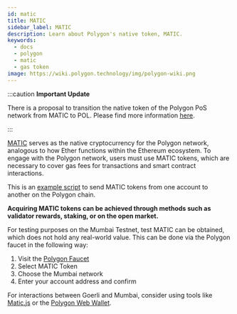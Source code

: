 ```yaml
---
id: matic
title: MATIC
sidebar_label: MATIC
description: Learn about Polygon's native token, MATIC.
keywords:
  - docs
  - polygon
  - matic
  - gas token
image: https://wiki.polygon.technology/img/polygon-wiki.png
---
```


:::caution **Important Update**

There is a proposal to transition the native token of the Polygon PoS network from MATIC to POL. Please find more information [<ins>here</ins>](https://polygon.technology/blog/polygon-2-0-implementation-officially-begins-the-first-set-of-pips-polygon-improvement-proposals-released).

:::

[MATIC](https://etherscan.io/token/0x7D1AfA7B718fb893dB30A3aBc0Cfc608AaCfeBB0) serves as the native cryptocurrency for the Polygon network, analogous to how Ether functions within the Ethereum ecosystem. 
To engage with the Polygon network, users must use MATIC tokens, which are necessary to cover gas fees for transactions and smart contract interactions.

This is an [example script](https://gist.github.com/rahuldamodar94/ea3bc4c551e6fc2d318767dcd7e5bffe) to send MATIC tokens from one account to another on the Polygon chain.

**Acquiring MATIC tokens can be achieved through methods such as validator rewards, staking, or on the open market.**

For testing purposes on the Mumbai Testnet, test MATIC can be obtained, which does not hold any real-world value. This can be done via the Polygon faucet in the following way:

1. Visit the [Polygon Faucet](https://faucet.polygon.technology/)
2. Select MATIC Token
3. Choose the Mumbai network
4. Enter your account address and confirm

For interactions between Goerli and Mumbai, consider using tools like [Matic.js](https://maticnetwork.github.io/matic.js/) or the [Polygon Web Wallet](https://wallet-dev.polygon.technology/).
